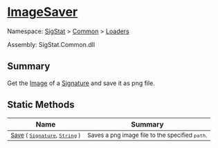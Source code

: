 # [ImageSaver](./ImageSaver.md)

Namespace: [SigStat]() > [Common](./../README.md) > [Loaders](./README.md)

Assembly: SigStat.Common.dll

## Summary
Get the [Image](https://github.com/hargitomi97/sigstat/blob/master/docs/md/SigStat/Common/Features.md) of a [Signature](https://github.com/hargitomi97/sigstat/blob/master/docs/md/SigStat/Common/Signature.md) and save it as png file.

## Static Methods

| Name | Summary | 
| --- | --- | 
| <sub>[Save](./Methods/ImageSaver-100663929.md) ( [`Signature`](./../Signature.md), [`String`](https://docs.microsoft.com/en-us/dotnet/api/System.String) )</sub><div style="pointer-events:none; cursor:default; width=200;"></div>| <sub>Saves a png image file to the specified `path`.</sub>| <br>


